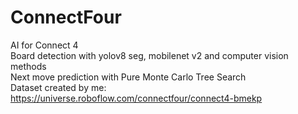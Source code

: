 # ConnectFour
AI for Connect 4 \
Board detection with yolov8 seg, mobilenet v2 and computer vision methods \
Next move prediction with Pure Monte Carlo Tree Search \
Dataset created by me: https://universe.roboflow.com/connectfour/connect4-bmekp
